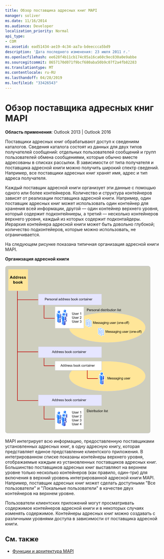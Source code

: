 ```yaml
---
title: Обзор поставщика адресных книг MAPI
manager: soliver
ms.date: 11/16/2014
ms.audience: Developer
localization_priority: Normal
api_type:
- COM
ms.assetid: ead51434-ae19-4c34-aa7a-bdeeccca5bd9
description: 'Дата последнего изменения: 23 июля 2011 г.'
ms.openlocfilehash: ee628f4b11cb174c05a16ca60c9ec830a0e9abbe
ms.sourcegitcommit: 8657170d071f9bcf680aba50b9c07f2a4fb82283
ms.translationtype: MT
ms.contentlocale: ru-RU
ms.lasthandoff: 04/28/2019
ms.locfileid: "33426543"
---
```

# <a name="mapi-address-book-provider-overview"></a>Обзор поставщика адресных книг MAPI
  
**Область применения**: Outlook 2013 | Outlook 2016 
  
Поставщики адресных книг обрабатывают доступ к сведениям каталогов. Сведения каталога состоят из данных для двух типов получателей сообщений: отдельных пользователей сообщений и групп пользователей обмена сообщениями, которые обычно вместе адресованы в списках рассылки. В зависимости от типа получателя и поставщика адресной книги можно получить широкий спектр сведений. Например, все поставщики адресных книг хранят имя, адрес и тип адреса получателя.
  
Каждый поставщик адресной книги организует эти данные с помощью одного или более контейнеров. Количество и структура контейнеров зависят от реализации поставщика адресной книги. Например, один поставщик адресных книг может использовать один контейнер для хранения всей информации, другой — один контейнер верхнего уровня, который содержит подконтейниеры, а третий — несколько контейнеров верхнего уровня, каждый из которых содержит подконтайдеры. Иерархия контейнера адресной книги может быть довольно глубокой; количество подконтейеров, которые можно использовать, не ограничивается.
  
На следующем рисунке показана типичная организация адресной книги MAPI.
  
**Организация адресной книги**
  
![Организация адресной книги Организация](media/amapi_04.gif "Адресная книга")
  
MAPI интегрирует всю информацию, предоставленную поставщиками установленных адресных книг, в одну адресную книгу, которая представляет единое представление клиентского приложения. В интегрированном списке показаны контейнеры верхнего уровня, отображаемые каждым из установленных поставщиков адресных книг. Большинство поставщиков адресных книг выставляют на верхнем уровне только несколько контейнеров (как правило, один-три) для включения в верхний уровень интегрированной адресной книги MAPI. Например, поставщик адресных книг может сделать доступными "Все пользователи" и "Локальные пользователи" в качестве двух контейнеров на верхнем уровне.
  
Пользователи клиентских приложений могут просматривать содержимое контейнеров адресной книги и в некоторых случаях изменять содержимое. Контейнеры адресных книг можно создавать с различными уровнями доступа в зависимости от поставщика адресной книги. 
  
## <a name="see-also"></a>См. также

- [Функции и архитектура MAPI](mapi-features-and-architecture.md)

